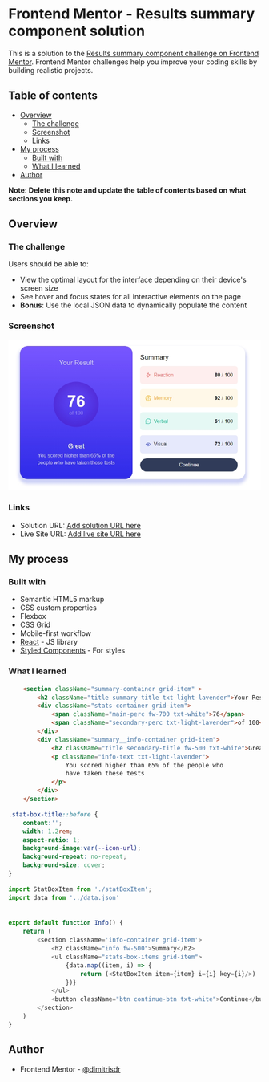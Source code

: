 # Frontend Mentor - Results summary component solution

This is a solution to the [Results summary component challenge on Frontend Mentor](https://www.frontendmentor.io/challenges/results-summary-component-CE_K6s0maV). Frontend Mentor challenges help you improve your coding skills by building realistic projects. 

## Table of contents

- [Overview](#overview)
  - [The challenge](#the-challenge)
  - [Screenshot](#screenshot)
  - [Links](#links)
- [My process](#my-process)
  - [Built with](#built-with)
  - [What I learned](#what-i-learned)
- [Author](#author)


**Note: Delete this note and update the table of contents based on what sections you keep.**

## Overview

### The challenge

Users should be able to:

- View the optimal layout for the interface depending on their device's screen size
- See hover and focus states for all interactive elements on the page
- **Bonus**: Use the local JSON data to dynamically populate the content

### Screenshot

![](./screenshot.jpeg)


### Links

- Solution URL: [Add solution URL here](https://github.com/dimitrisdr/results-summary-component-main-react.git)
- Live Site URL: [Add live site URL here](https://dimitrisdr.github.io/results-summary-component-main-react/)

## My process

### Built with

- Semantic HTML5 markup
- CSS custom properties
- Flexbox
- CSS Grid
- Mobile-first workflow
- [React](https://reactjs.org/) - JS library
- [Styled Components](https://styled-components.com/) - For styles



### What I learned


```html
    <section className="summary-container grid-item" >
        <h2 className="title summary-title txt-light-lavender">Your Result</h2> 
        <div className="stats-container grid-item">
            <span className="main-perc fw-700 txt-white">76</span>
            <span className="secondary-perc txt-light-lavender">of 100</span>
        </div>
        <div className="summary__info-container grid-item">
            <h2 className="title secondary-title fw-500 txt-white">Great</h2>
            <p className="info-text txt-light-lavender">
                You scored higher than 65% of the people who
                have taken these tests
            </p>
        </div>  
    </section>
```
```css
.stat-box-title::before {
    content:'';
    width: 1.2rem;
    aspect-ratio: 1;
    background-image:var(--icon-url);
    background-repeat: no-repeat;
    background-size: cover;
}

```
```js
import StatBoxItem from './statBoxItem';
import data from '../data.json'


export default function Info() {
    return (
        <section className='info-container grid-item'>
            <h2 className="info fw-500">Summary</h2>
            <ul className="stats-box-items grid-item">
                {data.map((item, i) => {
                    return (<StatBoxItem item={item} i={i} key={i}/>) 
                })}
            </ul>
            <button className="btn continue-btn txt-white">Continue</button>
        </section>
    )
}
```

## Author

- Frontend Mentor - [@dimitrisdr](https://www.frontendmentor.io/profile/dimitrisdr)
